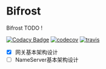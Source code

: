 # Bifrost
Bifrost
TODO !

[![Codacy Badge](https://app.codacy.com/project/badge/Grade/31664c0e6d6c4cf59f993ea82485f6b1)](https://www.codacy.com/gh/kurtloong/Bifrost/dashboard?utm_source=github.com&amp;utm_medium=referral&amp;utm_content=kurtloong/Bifrost&amp;utm_campaign=Badge_Grade)
[![codecov](https://codecov.io/gh/kurtloong/Bifrost/branch/master/graph/badge.svg?token=1ZNZVE1EIU)](https://codecov.io/gh/kurtloong/Bifrost)
[![travis](https://travis-ci.com/kurtloong/Bifrost.svg?branch=master)](https://travis-ci.com)


* [X] 网关基本架构设计
* [ ] NameServer基本架构设计

